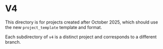 # V4

This directory is for projects created after October 2025,
which should use the new `project_template` template and format.

Each subdirectory of `v4` is a distinct project and corresponds to a different branch.